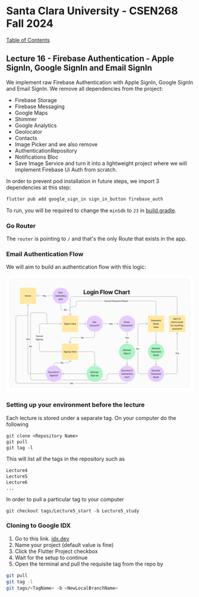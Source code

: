 # Santa Clara University - CSEN268 Fall 2024

[Table of Contents](/toc.md)


## Lecture 16 - Firebase Authentication - Apple SignIn, Google SignIn and Email SignIn
We implement raw Firebase Authentication with Apple SignIn, Google SignIn and Email SignIn.
We remove all dependencies from the project:
- Firebase Storage
- Firebase Messaging
- Google Maps
- Shimmer
- Google Analytics
- Geolocator
- Contacts
- Image Picker
and we also remove
- AuthenticationRepository
- Notifications Bloc
- Save Image Service
and turn it into a lightweight project where we will implement Firebase Ui Auth from scratch.

In order to prevent pod installation in future steps, we import 3 dependencies at this step:
```zsh
flutter pub add google_sign_in sign_in_button firebase_auth
```
To run, you will be required to change the `minSdk` to `23` in [build.gradle](/android/app/build.gradle).

### Go Router

The `router` is pointing to `/` and that's the only Route that exists in the app.

### Email Authentication Flow 
We will aim to build an authentication flow with this logic:

![FlowChart Login](/assets/images/LoginFlowChart.png)

### Setting up your environment before the lecture

Each lecture is stored under a separate tag. On your computer do the following

    git clone <Repository Name>
    git pull
    git tag -l

This will list all the tags in the repository such as

    Lecture4
    Lecture5
    Lecture6
    ...

In order to pull a particular tag to your computer

    git checkout tags/Lecture5_start -b Lecture5_study

### Cloning to Google IDX

1. Go to this link. [idx.dev](https://idx.google.com/import?url=https://github.com/mehmetartun/CSEN268-F24)
2. Name your project (default value is fine)
3. Click the Flutter Project checkbox
4. Wait for the setup to continue
5. Open the terminal and pull the requisite tag from the repo by
```zsh
git pull
git tag -l
git tags/<TagName> -b <NewLocalBranchName>
```



